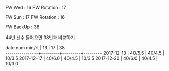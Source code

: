 FW Wed      : 16
FW Rotation : 17

FW Sun      : 17
FW Rotation : 16

FW BackUp   : 38

44번 선수 들어오면 38번과 비교하기

date num min/rt |    16   |    17   |    38   
----------------+---------+---------+---------
2017-12-13      |  40/5.5 |  40/4.5 |  10/3.5 
2017-12-17      |  40/6.0 |  40/4.5 |  10/3.5
2017-12-20      |  40/6.0 |  40/4.5 |  10/3.0
